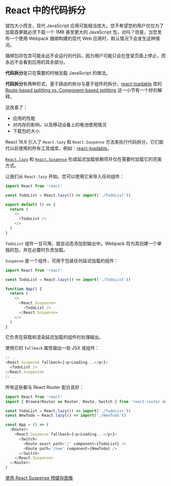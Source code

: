 # React 中的代码拆分

就包大小而言，现代 JavaScript 应用可能相当庞大。您不希望您的用户仅仅为了加载首屏就必须下载一个 1MB 甚至更大的 JavaScript 包，对吗？但是，当您发布一个使用 Webpack 捆绑构建的现代 Web 应用时，默认情况下会发生这种情况。

捆绑包将包含可能永远不会运行的代码，因为用户可能只会在登录页面上停止，而永远不会看到应用的其余部分。

**代码拆分**是只在需要的时候加载 JavaScript 的做法。

**代码拆分**有两种形式，基于路由的拆分与基于组件的拆分，[react-loadable](https://github.com/thejameskyle/react-loadable) 库的 [Route-based splitting vs. Component-based splitting](https://github.com/jamiebuilds/react-loadable#route-based-splitting-vs-component-based-splitting) 这一小节有一个好的解释。

这改善了：

- 应用的性能
- 对内存的影响，以及移动设备上的电池使用情况
- 下载包的大小

React 16.6 引入了 `React.lazy` 和 `React.Suspense` 方法来执行代码拆分，它们取代以前使用的所有工具或库，例如：[react-loadable](https://github.com/thejameskyle/react-loadable)。

[`React.lazy`](https://zh-hans.reactjs.org/docs/code-splitting.html#reactlazy) 和 [`React.Suspense`](https://zh-hans.reactjs.org/docs/react-api.html#reactsuspense) 形成延迟加载依赖项并仅在需要时加载它的完美方式。

让我们从 `React.lazy` 开始。您可以使用它来导入任何组件：

```js
import React from 'react'

const TodoList = React.lazy(() => import('./TodoList'))

export default () => {
  return (
    <>
      <TodoList />
    </>
  )
}
```

`TodoList` 组件一旦可用，就会动态添加到输出中。Webpack 将为其创建一个单独的包，并在必要时负责加载。

`Suspense` 是一个组件，可用于包装任何延迟加载的组件：

```js
import React from 'react'

const TodoList = React.lazy(() => import('./TodoList'))

function App() {
  return (
    <>
      <React.Suspense>
        <TodoList />
      </React.Suspense>
    </>
  )
}
```

它负责在获取和渲染延迟加载的组件时处理输出。

使用它的 `fallback` 属性输出一些 JSX 或组件：

```js
// ...
<React.Suspense fallback={<p>Loading...</p>}>
  <TodoList />
</React.Suspense>
// ...
```

所有这些都与 React Router 配合良好：

```js
import React from 'react'
import { BrowserRouter as Router, Route, Switch } from 'react-router-dom'

const TodoList = React.lazy(() => import('./TodoList'))
const NewTodo = React.lazy(() => import('./NewTodo'))

const App = () => (
  <Router>
    <React.Suspense fallback={<p>Loading...</p>}>
      <Switch>
        <Route exact path='/' component={TodoList} />
        <Route path='/new' component={NewTodo} />
      </Switch>
    </React.Suspense>
  </Router>
)
```

[使用 React Suspense 预缓存图像](https://css-tricks.com/pre-caching-image-with-react-suspense/)

<!-- https://dev.to/nyanyiwast/how-to-implement-lazy-loading-in-react-code-splitting-1je6 -->
